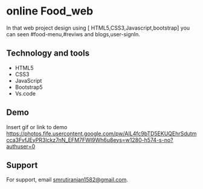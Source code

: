 
# online Food_web
In that web project design using [ HTML5,CSS3,Javascript,bootstrap] you can seen #food-menu,#reviws and  blogs,user-signIn.


## Technology and tools

 - HTML5
 - CSS3
 - JavaScript
 - Bootstrap5
 - Vs.code


## Demo

Insert gif or link to demo
https://photos.fife.usercontent.google.com/pw/AIL4fc9bTD5EKUQEhrSdutmcca3FvfJEyPR3lckz7nN_EFM7FWI9Wh6u8eys=w1280-h574-s-no?authuser=0

## Support

For support, email smrutiranjan1582@gmail.com.

